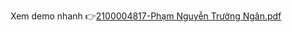 Xem demo nhanh 👉[2100004817-Phạm Nguyễn Trường Ngân.pdf](https://github.com/user-attachments/files/20684726/2100004817-Ph.m.Nguy.n.Tr.ng.Ngan.pdf)
